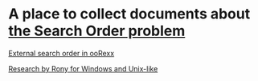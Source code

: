 # A place to collect documents about [the Search Order problem](..)

[External search order in ooRexx](external-search-order-in-oorexx.md)

[Research by Rony for Windows and Unix-like](searchorder.md)
